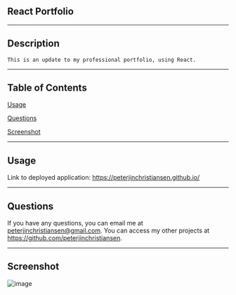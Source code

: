 ## React Portfolio

---
## Description

    This is an update to my professional portfolio, using React.

---



## Table of Contents

[Usage](#usage)

[Questions](#questions)

[Screenshot](#screenshot)

---


## Usage

Link to deployed application: https://peterjinchristiansen.github.io/

---



## Questions

If you have any questions, you can email me at peterjinchristiansen@gmail.com. You can access my other projects at https://github.com/peterjinchristiansen.


---

## Screenshot

![image](https://user-images.githubusercontent.com/82626937/139700791-b2ccb347-fd23-4b34-9067-874e60c68bff.png)



